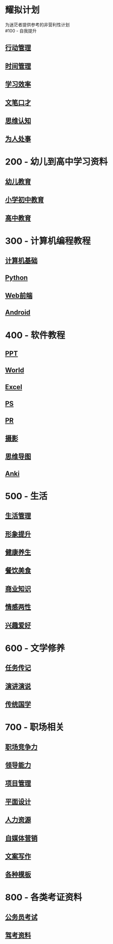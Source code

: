 # 耀拟计划
 为迷茫者提供参考的非营利性计划  
#100 - 自我提升
## [行动管理](https://www.aliyundrive.com/s/keRVra9mtad)  
## [时间管理](https://www.aliyundrive.com/s/1nNrmzRwHJQ)  
## [学习效率](https://www.aliyundrive.com/s/6vgBZbNuE7B)  
## [文笔口才](https://www.aliyundrive.com/s/mVzUeFPvynk)  
## [思维认知](https://www.aliyundrive.com/s/i6Ljb7UBpfj)  
## [为人处事](https://www.aliyundrive.com/s/kqnPnRzRe87)  
# 200 - 幼儿到高中学习资料
## [幼儿教育](https://www.aliyundrive.com/s/oAsnmMRy5Wr)  
## [小学初中教育](https://www.aliyundrive.com/s/ouqWtmdtRyK)  
## [高中教育](https://www.aliyundrive.com/s/a9UyTthzaRS)  
# 300 - 计算机编程教程  
## [计算机基础](https://www.aliyundrive.com/s/k7BcpiMbpgQ)  
## [Python](https://www.aliyundrive.com/s/XmEsDZd9HoT)  
## [Web前端](https://www.aliyundrive.com/s/WwaxvMHe4Bh)  
## [Android](https://www.aliyundrive.com/s/h8L4uCjQCgM)  
# 400 - 软件教程  
## [PPT](https://www.aliyundrive.com/s/gS47adUV8do)  
## [World](https://www.aliyundrive.com/s/tDquMiTfYah)  
## [Excel](https://www.aliyundrive.com/s/AHKhn3jKyj9)  
## [PS](https://www.aliyundrive.com/s/QJ24Zzd593T)  
## [PR](https://www.aliyundrive.com/s/69Uz6AP8bib)  
## [摄影](https://www.aliyundrive.com/s/ZsDyJejTf6q)  
## [思维导图](https://www.aliyundrive.com/s/nGYJMkFcvb4)  
## [Anki](https://www.aliyundrive.com/s/VzoUTZn2Ref)  
# 500 - 生活  
## [生活管理](https://www.aliyundrive.com/s/8GpUYfBebm3)  
## [形象提升](https://www.aliyundrive.com/s/7bLqTKrRGEW)  
## [健康养生](https://www.aliyundrive.com/s/45CMWsbaDc8)  
## [餐饮美食](https://www.aliyundrive.com/s/WaQYnnMVgkY)  
## [商业知识](https://www.aliyundrive.com/s/TpDCTAvydFS)  
## [情感两性](https://www.aliyundrive.com/s/jq36xkW12vp)  
## [兴趣爱好](https://www.aliyundrive.com/s/G575najSduc)  
# 600 - 文学修养  
## [任务传记](https://www.aliyundrive.com/s/fH3e5fLTT9N)  
## [演讲演说](https://www.aliyundrive.com/s/b7YY5fHFQcT)  
## [传统国学](https://www.aliyundrive.com/s/u7RLQphh4kK)  
# 700 - 职场相关  
## [职场竞争力](https://www.aliyundrive.com/s/ztrSkNX2rcY)  
## [领导能力](https://www.aliyundrive.com/s/Y28EmpFgUj4)  
## [项目管理](https://www.aliyundrive.com/s/Nc9pEyK4Yxz)  
## [平面设计](https://www.aliyundrive.com/s/f8UgcVDA5Sj)  
## [人力资源](https://www.aliyundrive.com/s/SmFWT9EpooX)  
## [自媒体营销](https://www.aliyundrive.com/s/R1MFohENhxM)  
## [文案写作](https://www.aliyundrive.com/s/Rng1XpTcNnP)  
## [各种模板](https://www.aliyundrive.com/s/1xpmpgTDF8t)  
# 800 - 各类考证资料  
## [公务员考试](https://www.aliyundrive.com/s/akGhEbsPr3q)  
## [驾考资料](https://www.aliyundrive.com/s/Cwmk6zsE3xT)
